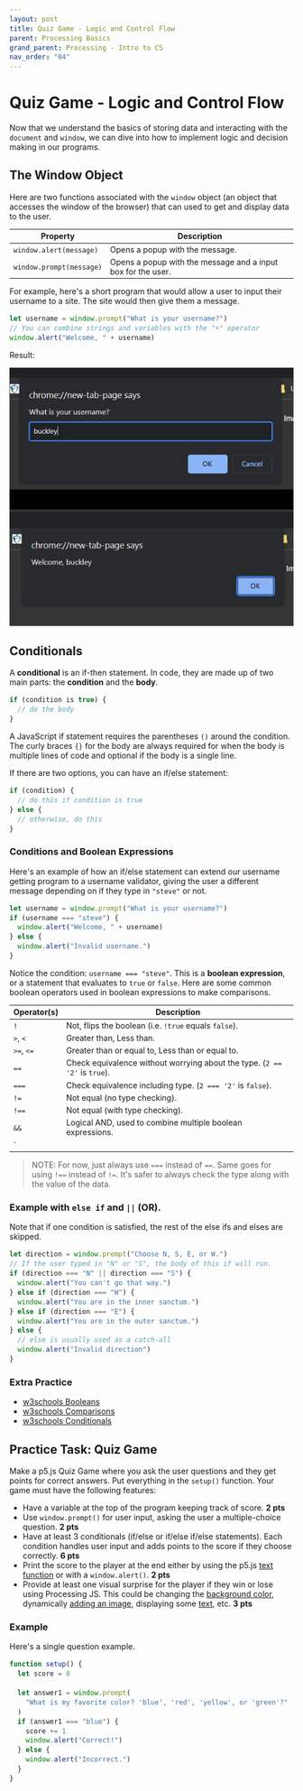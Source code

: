```yaml
---
layout: post
title: Quiz Game - Logic and Control Flow
parent: Processing Basics
grand_parent: Processing - Intro to CS
nav_order: "04"
---
```


# Quiz Game - Logic and Control Flow

Now that we understand the basics of storing data and interacting with the `document` and `window`, we can dive into how to implement logic and decision making in our programs.

## The Window Object

Here are two functions associated with the `window` object (an object that accesses the window of the browser) that can used to get and display data to the user.

| Property                 | Description                                                  |
| ------------------------ | ------------------------------------------------------------ |
| `window.alert(message)`  | Opens a popup with the message.                              |
| `window.prompt(message)` | Opens a popup with the message and a input box for the user. |

For example, here's a short program that would allow a user to input their username to a site. The site would then give them a message.

```js
let username = window.prompt("What is your username?")
// You can combine strings and variables with the "+" operator
window.alert("Welcome, " + username)
```

Result:

![window prompt and alert](/assets/images/javascript/04_prompt_alert.PNG)

## Conditionals

A **conditional** is an if-then statement. In code, they are made up of two main parts: the **condition** and the **body**.

```js
if (condition is true) {
  // do the body
}
```

A JavaScript if statement requires the parentheses `()` around the condition. The curly braces `{}` for the body are always required for when the body is multiple lines of code and optional if the body is a single line.

If there are two options, you can have an if/else statement:

```js
if (condition) {
  // do this if condition is true
} else {
  // otherwise, do this
}
```

### Conditions and Boolean Expressions

Here's an example of how an if/else statement can extend our username getting program to a username validator, giving the user a different message depending on if they type in `"steve"` or not.

```js
let username = window.prompt("What is your username?")
if (username === "steve") {
  window.alert("Welcome, " + username)
} else {
  window.alert("Invalid username.")
}
```

Notice the condition: `username === "steve"`. This is a **boolean expression**, or a statement that evaluates to `true` or `false`. Here are some common boolean operators used in boolean expressions to make comparisons.

| Operator(s) | Description                                                                |
| ----------- | -------------------------------------------------------------------------- |
| `!`         | Not, flips the boolean (i.e. `!true` equals `false`).                      |
| `>`, `<`    | Greater than, Less than.                                                   |
| `>=`, `<=`  | Greater than or equal to, Less than or equal to.                           |
| `==`        | Check equivalence without worrying about the type. (`2 == '2'` is `true`). |
| `===`       | Check equivalence including type. (`2 === '2'` is `false`).                |
| `!=`        | Not equal (no type checking).                                              |
| `!==`       | Not equal (with type checking).                                            |
| `&&`        | Logical AND, used to combine multiple boolean expressions.                 |
| `||`        | Logical OR, used to combine multiple boolean expressions.                  |

> NOTE: For now, just always use `===` instead of `==`. Same goes for using `!==` instead of `!=`. It's safer to always check the type along with the value of the data.

### Example with `else if` and `||` (OR).

Note that if one condition is satisfied, the rest of the else ifs and elses are skipped.

```js
let direction = window.prompt("Choose N, S, E, or W.")
// If the user typed in "N" or "S", the body of this if will run.
if (direction === "N" || direction === "S") {
  window.alert("You can't go that way.")
} else if (direction === "W") {
  window.alert("You are in the inner sanctum.")
} else if (direction === "E") {
  window.alert("You are in the outer sanctum.")
} else {
  // else is usually used as a catch-all
  window.alert("Invalid direction")
}
```

### Extra Practice

- [w3schools Booleans](https://www.w3schools.com/js/js_booleans.asp)
- [w3schools Comparisons](https://www.w3schools.com/js/js_comparisons.asp)
- [w3schools Conditionals](https://www.w3schools.com/js/js_if_else.asp)

## Practice Task: Quiz Game

Make a p5.js Quiz Game where you ask the user questions and they get points for correct answers. Put everything in the `setup()` function. Your game must have the following features:

- Have a variable at the top of the program keeping track of score. **2 pts**
- Use `window.prompt()` for user input, asking the user a multiple-choice question. **2 pts**
- Have at least 3 conditionals (if/else or if/else if/else statements). Each condition handles user input and adds points to the score if they choose correctly. **6 pts**
- Print the score to the player at the end either by using the p5.js [text function](https://p5js.org/reference/#/p5/text) or with a `window.alert()`. **2 pts**
- Provide at least one visual surprise for the player if they win or lose using Processing JS. This could be changing the [background color](https://p5js.org/reference/#/p5/background), dynamically [adding an image](https://p5js.org/reference/#/p5/loadImage), displaying some [text](https://p5js.org/reference/#/p5/text), etc. **3 pts**

### Example

Here's a single question example.

```js
function setup() {
  let score = 0

  let answer1 = window.prompt(
    "What is my favorite color? 'blue', 'red', 'yellow', or 'green'?"
  )
  if (answer1 === "blue") {
    score += 1
    window.alert("Correct!")
  } else {
    window.alert("Incorrect.")
  }
}
```
